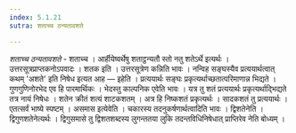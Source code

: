 ```yaml
---
index: 5.1.21
sutra: शताच्च ठन्यतावशते

---
```

_शताच्च ठन्यतावशते_ - शताच्च । आर्हीयेष्वर्थेषु शताट्ठन्यतौ स्तो नतु शतेऽर्थे इत्यर्थः । उत्तरसूत्रप्राप्तकनोऽपवादः । शतक इति । उत्तरसूत्रेण कन्निति भावः । नन्विह सङ्घस्यैव प्रत्ययार्थत्वात् कथम् 'अशते' इति निषेध इत्यत आह — इहेति । प्रत्ययार्थः सङ्घः प्रकृत्यर्थाच्छतात्परिमाणान्न भिद्यते । गुणगुणिनोरभेद एव हि पारमार्थिकः । भेदस्तु काल्पनिक एवेति भावः । यत्र तु शतं प्रत्ययार्थः प्रकृत्यर्थाद्भिद्यते तत्र नायं निषेधः । शतेन क्रीतं शत्यं शाटकशतम् । अत्र हि निष्कशतं प्रकृत्यर्थः । सादकशतं तु प्रत्ययार्थः । एतत्सर्वं भाष्ये स्पष्टम् । असमास इत्येवेति । चकारस्य तदनुकर्षणार्थत्वादिति भावः । द्विशतेनेति । द्विगुणशतेनेत्यर्थः । द्विगुसमासे तु द्विशतशब्दस्य लुगन्ततया लुकि तदन्तविधिनिषेधात् प्राप्तिरेव नेति बोध्यम् ।
